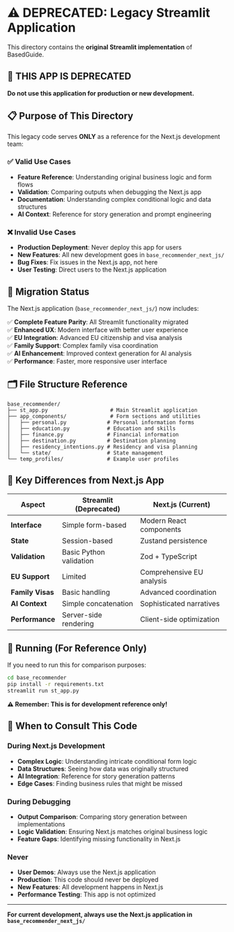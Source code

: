 # ⚠️ DEPRECATED: Legacy Streamlit Application

This directory contains the **original Streamlit implementation** of BasedGuide. 

## 🚫 **THIS APP IS DEPRECATED**

**Do not use this application for production or new development.**

## 📋 Purpose of This Directory

This legacy code serves **ONLY** as a reference for the Next.js development team:

### ✅ **Valid Use Cases**
- **Feature Reference**: Understanding original business logic and form flows
- **Validation**: Comparing outputs when debugging the Next.js app
- **Documentation**: Understanding complex conditional logic and data structures
- **AI Context**: Reference for story generation and prompt engineering

### ❌ **Invalid Use Cases**
- **Production Deployment**: Never deploy this app for users
- **New Features**: All new development goes in `base_recommender_next_js/`
- **Bug Fixes**: Fix issues in the Next.js app, not here
- **User Testing**: Direct users to the Next.js application

## 🔄 Migration Status

The Next.js application (`base_recommender_next_js/`) now includes:

✅ **Complete Feature Parity**: All Streamlit functionality migrated  
✅ **Enhanced UX**: Modern interface with better user experience  
✅ **EU Integration**: Advanced EU citizenship and visa analysis  
✅ **Family Support**: Complex family visa coordination  
✅ **AI Enhancement**: Improved context generation for AI analysis  
✅ **Performance**: Faster, more responsive user interface  

## 🗂 File Structure Reference

```
base_recommender/
├── st_app.py                    # Main Streamlit application
├── app_components/              # Form sections and utilities
│   ├── personal.py             # Personal information forms
│   ├── education.py            # Education and skills
│   ├── finance.py              # Financial information
│   ├── destination.py          # Destination planning
│   ├── residency_intentions.py # Residency and visa planning
│   └── state/                  # State management
└── temp_profiles/              # Example user profiles
```

## 📖 Key Differences from Next.js App

| Aspect | Streamlit (Deprecated) | Next.js (Current) |
|--------|----------------------|-------------------|
| **Interface** | Simple form-based | Modern React components |
| **State** | Session-based | Zustand persistence |
| **Validation** | Basic Python validation | Zod + TypeScript |
| **EU Support** | Limited | Comprehensive EU analysis |
| **Family Visas** | Basic handling | Advanced coordination |
| **AI Context** | Simple concatenation | Sophisticated narratives |
| **Performance** | Server-side rendering | Client-side optimization |

## 🔧 Running (For Reference Only)

If you need to run this for comparison purposes:

```bash
cd base_recommender
pip install -r requirements.txt
streamlit run st_app.py
```

**⚠️ Remember: This is for development reference only!**

## 🎯 When to Consult This Code

### **During Next.js Development**
- **Complex Logic**: Understanding intricate conditional form logic
- **Data Structures**: Seeing how data was originally structured
- **AI Integration**: Reference for story generation patterns
- **Edge Cases**: Finding business rules that might be missed

### **During Debugging**
- **Output Comparison**: Comparing story generation between implementations
- **Logic Validation**: Ensuring Next.js matches original business logic
- **Feature Gaps**: Identifying missing functionality in Next.js

### **Never**
- **User Demos**: Always use the Next.js application
- **Production**: This code should never be deployed
- **New Features**: All development happens in Next.js
- **Performance Testing**: This app is not optimized

---

**For current development, always use the Next.js application in `base_recommender_next_js/`**

